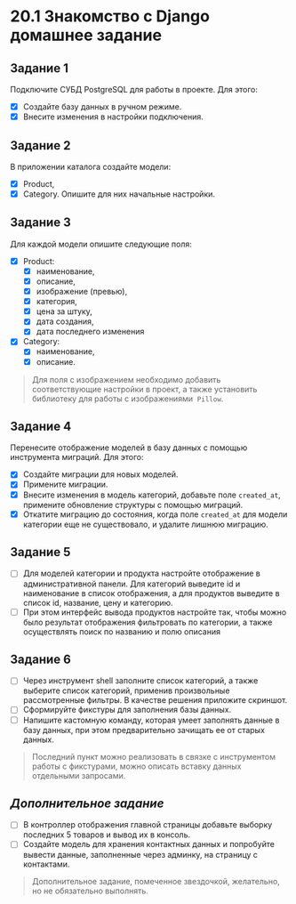 # 20.1 Знакомство с Django домашнее задание
## Задание 1
Подключите СУБД PostgreSQL для работы в проекте. Для этого:
- [x] Создайте базу данных в ручном режиме.
- [x] Внесите изменения в настройки подключения.
## Задание 2
В приложении каталога создайте модели:
- [x] Product,
- [x] Category.
Опишите для них начальные настройки.
## Задание 3
Для каждой модели опишите следующие поля:
- [x] Product:
	- [x] наименование,
	- [x] описание,
	- [x] изображение (превью),
	- [x] категория,
	- [x] цена за штуку,
	- [x] дата создания,
	- [x] дата последнего изменения
- [x] Category:
	- [x] наименование,
	- [x] описание.
>Для поля с изображением необходимо добавить соответствующие настройки в проект, а также установить библиотеку для работы с изображениями  `Pillow`.
## Задание 4
Перенесите отображение моделей в базу данных с помощью инструмента миграций. Для этого:
- [x] Создайте миграции для новых моделей.
- [x] Примените миграции.
- [x] Внесите изменения в модель категорий, добавьте поле `created_at`, примените обновление структуры с помощью миграций.
- [x] Откатите миграцию до состояния, когда поле `created_at` для модели категории еще не существовало, и удалите лишнюю миграцию.
## Задание 5
- [ ] Для моделей категории и продукта настройте отображение в административной панели. Для категорий выведите id и наименование в список отображения, а для продуктов выведите в список id, название, цену и категорию.
- [ ] При этом интерфейс вывода продуктов настройте так, чтобы можно было результат отображения фильтровать по категории, а также осуществлять поиск по названию и полю описания
## Задание 6
- [ ] Через инструмент shell заполните список категорий, а также выберите список категорий, применив произвольные рассмотренные фильтры. В качестве решения приложите скриншот.
- [ ] Сформируйте фикстуры для заполнения базы данных.
- [ ] Напишите кастомную команду, которая умеет заполнять данные в базу данных, при этом предварительно зачищать ее от старых данных.
>Последний пункт можно реализовать в связке с инструментом работы с фикстурами, можно описать вставку данных отдельными запросами.
## *Дополнительное задание*
- [ ] В контроллер отображения главной страницы добавьте выборку последних 5 товаров и вывод их в консоль.
- [ ] Создайте модель для хранения контактных данных и попробуйте вывести данные, заполненные через админку, на страницу с контактами.
> Дополнительное задание, помеченное звездочкой, желательно, но не обязательно выполнять.